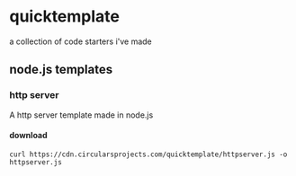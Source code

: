 # quicktemplate
a collection of code starters i've made
## node.js templates
### http server
A http server template made in node.js
#### download
`curl https://cdn.circularsprojects.com/quicktemplate/httpserver.js -o httpserver.js`
